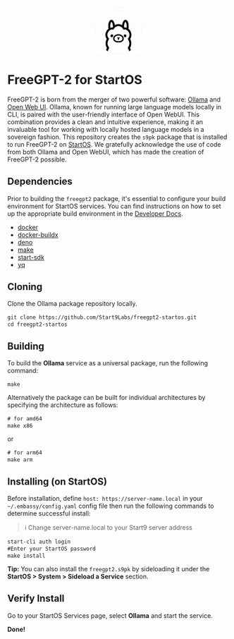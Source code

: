 <p align="center">
  <img src="icon.png" alt="Project Logo" width="21%">
</p>

# FreeGPT-2 for StartOS

FreeGPT-2 is born from the merger of two powerful software: [Ollama](https://github.com/ollama/ollama) and [Open Web UI](https://github.com/open-webui/open-webui). Ollama, known for running large language models locally in CLI, is paired with the user-friendly interface of Open WebUI. This combination provides a clean and intuitive experience, making it an invaluable tool for working with locally hosted language models in a sovereign fashion. This repository creates the `s9pk` package that is installed to run FreeGPT-2 on [StartOS](https://github.com/Start9Labs/start-os/). We gratefully acknowledge the use of code from both Ollama and Open WebUI, which has made the creation of FreeGPT-2 possible.

## Dependencies

Prior to building the `freegpt2` package, it's essential to configure your build environment for StartOS services. You can find instructions on how to set up the appropriate build environment in the [Developer Docs](https://docs.start9.com/latest/developer-docs/packaging).

- [docker](https://docs.docker.com/get-docker)
- [docker-buildx](https://docs.docker.com/buildx/working-with-buildx/)
- [deno](https://deno.land/)
- [make](https://www.gnu.org/software/make/)
- [start-sdk](https://github.com/Start9Labs/start-os/tree/sdk/core)
- [yq](https://mikefarah.gitbook.io/yq)

## Cloning

Clone the Ollama package repository locally.

```
git clone https://github.com/Start9Labs/freegpt2-startos.git
cd freegpt2-startos
```

## Building

To build the **Ollama** service as a universal package, run the following command:

```
make
```

Alternatively the package can be built for individual architectures by specifying the architecture as follows:

```
# for amd64
make x86
```
or
```
# for arm64
make arm
```

## Installing (on StartOS)

Before installation, define `host: https://server-name.local` in your `~/.embassy/config.yaml` config file then run the following commands to determine successful install:

> :information_source: Change server-name.local to your Start9 server address

```
start-cli auth login
#Enter your StartOS password
make install
```

**Tip:** You can also install the `freegpt2.s9pk` by sideloading it under the **StartOS > System > Sideload a Service** section.

## Verify Install

Go to your StartOS Services page, select **Ollama** and start the service.

**Done!**